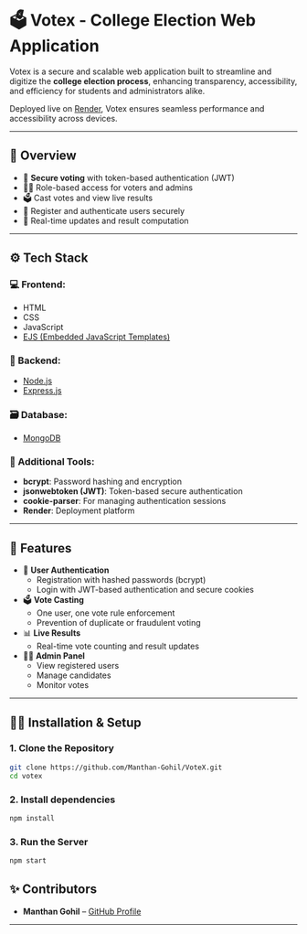 # 🗳️ Votex - College Election Web Application

Votex is a secure and scalable web application built to streamline and digitize the **college election process**, enhancing transparency, accessibility, and efficiency for students and administrators alike.

Deployed live on [Render](https://votex-8xgx.onrender.com/), Votex ensures seamless performance and accessibility across devices.

---

## 🚀 Overview

- 🔐 **Secure voting** with token-based authentication (JWT)
- 🧑‍💼 Role-based access for voters and admins
- 🗳️ Cast votes and view live results
- 🧾 Register and authenticate users securely
- 🔄 Real-time updates and result computation

---

## ⚙️ Tech Stack

### 💻 Frontend:
- HTML
- CSS
- JavaScript
- [EJS (Embedded JavaScript Templates)](https://ejs.co/)

### 🧠 Backend:
- [Node.js](https://nodejs.org/)
- [Express.js](https://expressjs.com/)

### 🗃️ Database:
- [MongoDB](https://www.mongodb.com/)

### 🧩 Additional Tools:
- **bcrypt**: Password hashing and encryption
- **jsonwebtoken (JWT)**: Token-based secure authentication
- **cookie-parser**: For managing authentication sessions
- **Render**: Deployment platform

---

## 🧰 Features

- 🔐 **User Authentication**
  - Registration with hashed passwords (bcrypt)
  - Login with JWT-based authentication and secure cookies
- 🗳️ **Vote Casting**
  - One user, one vote rule enforcement
  - Prevention of duplicate or fraudulent voting
- 📊 **Live Results**
  - Real-time vote counting and result updates
- 👨‍💼 **Admin Panel**
  - View registered users
  - Manage candidates
  - Monitor votes

---
## 🧑‍💻 Installation & Setup

### 1. Clone the Repository

```bash
git clone https://github.com/Manthan-Gohil/VoteX.git
cd votex
```
### 2. Install dependencies

```bash
npm install
```

### 3. Run the Server

```bash
npm start
```
## ✨ Contributors

- **Manthan Gohil** – [GitHub Profile](https://github.com/Manthan-Gohil)

---
   

